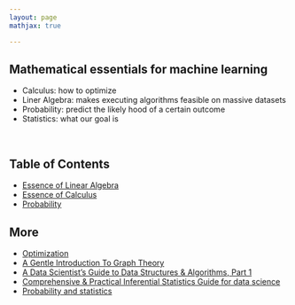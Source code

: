 ```yaml
---
layout: page
mathjax: true

---
```


## Mathematical essentials for machine learning
 * Calculus: how to optimize
 * Liner Algebra: makes executing algorithms feasible on massive datasets
 * Probability: predict the likely hood of a certain outcome
 * Statistics: what our goal is  

 <br>

##  Table of Contents

 * [Essence of Linear Algebra](https://dj-basis.github.io/math-machine-learning/01Linear_Algebra/Linear_Algebra)
 * [Essence of Calculus](https://dj-basis.github.io/math-machine-learning/02Calculus/calculus)
 * [Probability](https://dj-basis.github.io/math-machine-learning/03Probability/probability)


## More
  * [Optimization](https://www.youtube.com/channel/UCkL2HNDjyhrT6hgWjikmQAg/videos)
  * [A Gentle Introduction To Graph Theory](https://medium.com/basecs/a-gentle-introduction-to-graph-theory-77969829ead8)
  * [A Data Scientist’s Guide to Data Structures & Algorithms, Part 1](https://towardsdatascience.com/a-data-scientists-guide-to-data-structures-algorithms-1176395015a0)
  * [Comprehensive & Practical Inferential Statistics Guide for data science](https://www.analyticsvidhya.com/blog/2017/01/comprehensive-practical-guide-inferential-statistics-data-science/)
  * [Probability and statistics](https://ocw.mit.edu/courses/mathematics/18-05-introduction-to-probability-and-statistics-spring-2014/)
